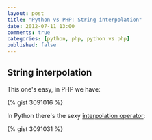 ```yaml
---
layout: post
title: "Python vs PHP: String interpolation"
date: 2012-07-11 13:00
comments: true
categories: [python, php, python vs php]
published: false
---
```

## String interpolation

This one's easy, in PHP we have:

{% gist 3091016 %}

In Python there's the sexy [interpolation operator](http://docs.python.org/library/stdtypes.html#string-formatting-operations):

{% gist 3091031 %}